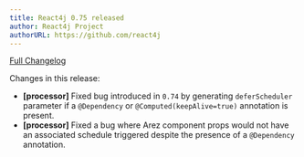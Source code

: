 ```yaml
---
title: React4j 0.75 released
author: React4j Project
authorURL: https://github.com/react4j
---
```


[Full Changelog](https://github.com/react4j/react4j/compare/v0.74...v0.75)

Changes in this release:

* **\[processor\]** Fixed bug introduced in `0.74` by generating `deferScheduler` parameter if a
  `@Dependency` or `@Computed(keepAlive=true)` annotation is present.
* **\[processor\]** Fixed a bug where Arez component props would not have an associated schedule
  triggered despite the presence of a `@Dependency` annotation.
